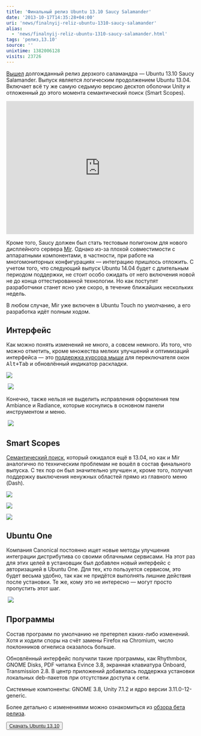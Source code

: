 ```yaml
---
title: 'Финальный релиз Ubuntu 13.10 Saucy Salamander'
date: '2013-10-17T14:35:28+04:00'
uri: 'news/finalnyij-reliz-ubuntu-1310-saucy-salamander'
alias: 
  - 'news/finalnyij-reliz-ubuntu-1310-saucy-salamander.html'
tags: 'релиз,13.10'
source: ''
unixtime: 1382006128
visits: 23726
---
```

[Вышел](http://releases.ubuntu.com/saucy/) долгожданный релиз дерзкого саламандра — Ubuntu 13.10 Saucy Salamander. Выпуск является логическим продолжением Ubuntu 13.04. Включает всё ту же самую седьмую версию десктоп оболочки Unity и отложенный до этого момента семантический поиск (Smart Scopes).

<iframe src="https://www.youtube.com/embed/rqVbv8ULoCc" frameborder="0" width="500" height="355"></iframe>

Кроме того, Saucy должен был стать тестовым полигоном для нового дисплейного сервера [Mir](news/ubuntu-1310-budet-ispolzovat-mir-po-umolchaniyu). Однако из-за плохой совместимости с аппаратными компонентами, в частности, при работе на многомониторных конфигурациях — интеграцию пришлось отложить. С учетом того, что следующий выпуск Ubuntu 14.04 будет с длительным периодом поддержки, не стоит особо ожидать от него включения новой не до конца оттестированной технологии. Но как поступят разработчики станет ясно уже скоро, в течение ближайших нескольких недель.

В любом случае, Mir уже включен в Ubuntu Touch по умолчанию, а его разработка идёт полным ходом.

## Интерфейс

Как можно понять изменений не много, а совсем немного. Из того, что можно отметить, кроме множества мелких улучшений и оптимизаций интерфейса — это [поддержка курсора мыши](news/ubuntu-1310-podderzhka-myishi-dlya-alt-tab) для переключателя окон <kbd>Alt+Tab</kbd> и обновлённый индикатор раскладки.

[![](img/2013/10/17/14-00/ubuntu-1310-2-10316626374-o.jpg)](img/2013/10/17/14-00/ubuntu-1310-2-10316626374-o.jpg)

 [![](img/2013/10/17/14-00/ubuntu-1310-3-10316625544-o.jpg)](img/2013/10/17/14-00/ubuntu-1310-3-10316625544-o.jpg)

Конечно, также нельзя не выделить исправления оформления тем Ambiance и Radiance, которые коснулись в основном панели инструментом и меню.

 [![](img/2013/10/17/14-00/ubuntu-1310-1-10316627014-o.jpg)](img/2013/10/17/14-00/ubuntu-1310-1-10316627014-o.jpg)

## Smart Scopes

[Семантический поиск](news/smart-scopes-poluchil-podderzhku-vyibora-oblastej-i-prevyu), который ожидался ещё в 13.04, но как и Mir аналогично по техническим проблемам не вошёл в состав финального выпуска. С тех пор он был значительно улучшен и, кроме того, получил поддержку выключения ненужных областей прямо из главного меню (Dash).

[![](img/2013/10/17/14-00/ubuntu-1310-5-10316671426-o.jpg)](img/2013/10/17/14-00/ubuntu-1310-5-10316671426-o.jpg)

[![](img/2013/10/17/14-00/ubuntu-1310-7-10316669356-o.jpg)](img/2013/10/17/14-00/ubuntu-1310-7-10316669356-o.jpg)

[![](img/2013/10/17/14-00/ubuntu-1310-6-10316810553-o.jpg)](img/2013/10/17/14-00/ubuntu-1310-6-10316810553-o.jpg)

## Ubuntu One

Компания Canonical постоянно ищет новые методы улучшения интеграции дистрибутива со своими облачными сервисами. На этот раз для этих целей в установщик был добавлен новый интерфейс с авторизацией в Ubuntu One. Для тех, кто пользуется сервисом, это будет весьма удобно, так как не придётся выполнять лишние действия после установки. Те же, кому это не интересно — могут просто пропустить этот шаг.

 [![](img/2013/10/17/14-00/ubuntu-1310-4-10316645115-o.jpg)](img/2013/10/17/14-00/ubuntu-1310-4-10316645115-o.jpg)

## Программы

Состав программ по умолчанию не претерпел каких-либо изменений. Хотя и ходили споры на счёт замены Firefox на Сhromium, число поклонников огнелиса оказалось больше.

Обновлённый интерфейс получили такие программы, как Rhythmbox, GNOME Disks, PDF читалка Evince 3.8, экранная клавиатура Onboard, Transmission 2.8. В центр приложений добавилась поддержка установки локальных deb-пакетов при отсутствии доступа к сети.

Системные компоненты: GNOME 3.8, Unity 7.1.2 и ядро версии 3.11.0-12-generic.

Более детально с изменениями можно ознакомиться из [обзора бета релиза](news/finalnyij-beta-reliz-ubuntu-1310).

<button>[Скачать Ubuntu 13.10](ubuntu/download)</button>
